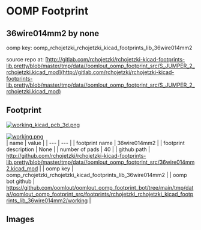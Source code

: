 # OOMP Footprint  
## 36wire014mm2  by none  
  
oomp key: oomp_rchojetzki_rchojetzki_kicad_footprints_lib_36wire014mm2  
  
source repo at: [http://gitlab.com/rchojetzki/rchojetzki-kicad-footprints-lib.pretty/blob/master/tmp/data//oomlout_oomp_footprint_src/S_JUMPER_2_rchojetzki.kicad_mod](http://gitlab.com/rchojetzki/rchojetzki-kicad-footprints-lib.pretty/blob/master/tmp/data//oomlout_oomp_footprint_src/S_JUMPER_2_rchojetzki.kicad_mod)  
## Footprint  
  
[![working_kicad_pcb_3d.png](working_kicad_pcb_3d_600.png)](working_kicad_pcb_3d.png)  
  
[![working.png](working_600.png)](working.png)  
| name | value | 
| --- | --- | 
| footprint name | 36wire014mm2 | 
| footprint description | None | 
| number of pads | 40 | 
| github path | http://github.com/rchojetzki/rchojetzki-kicad-footprints-lib.pretty/blob/master/tmp/data//oomlout_oomp_footprint_src/36wire014mm2.kicad_mod | 
| oomp key | oomp_rchojetzki_rchojetzki_kicad_footprints_lib_36wire014mm2 | 
| oomp bot github | https://github.com/oomlout/oomlout_oomp_footprint_bot/tree/main/tmp/data//oomlout_oomp_footprint_src/footprints/rchojetzki_rchojetzki_kicad_footprints_lib_36wire014mm2/working | 
## Images  
